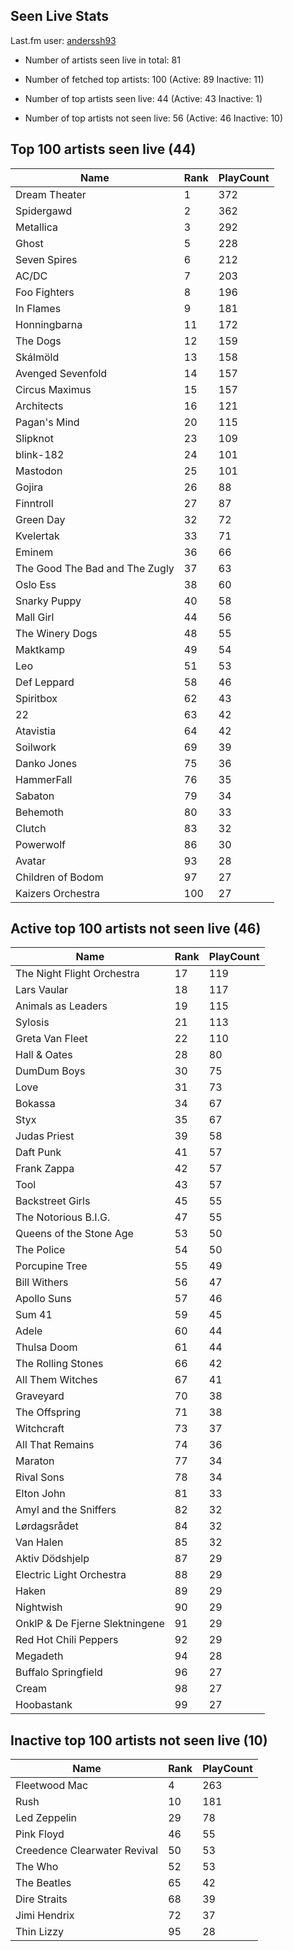 ## Seen Live Stats

Last.fm user: [anderssh93](https://www.last.fm/user/anderssh93)

- Number of artists seen live in total: 81

- Number of fetched top artists: 100 (Active: 89 Inactive: 11)

- Number of top artists seen live: 44 (Active: 43 Inactive: 1)

- Number of top artists not seen live: 56 (Active: 46 Inactive: 10)

## Top 100 artists seen live (44)

Name                           | Rank | PlayCount
------------------------------ | ---- | ---------
Dream Theater                  | 1    | 372      
Spidergawd                     | 2    | 362      
Metallica                      | 3    | 292      
Ghost                          | 5    | 228      
Seven Spires                   | 6    | 212      
AC/DC                          | 7    | 203      
Foo Fighters                   | 8    | 196      
In Flames                      | 9    | 181      
Honningbarna                   | 11   | 172      
The Dogs                       | 12   | 159      
Skálmöld                       | 13   | 158      
Avenged Sevenfold              | 14   | 157      
Circus Maximus                 | 15   | 157      
Architects                     | 16   | 121      
Pagan's Mind                   | 20   | 115      
Slipknot                       | 23   | 109      
blink-182                      | 24   | 101      
Mastodon                       | 25   | 101      
Gojira                         | 26   | 88       
Finntroll                      | 27   | 87       
Green Day                      | 32   | 72       
Kvelertak                      | 33   | 71       
Eminem                         | 36   | 66       
The Good The Bad and The Zugly | 37   | 63       
Oslo Ess                       | 38   | 60       
Snarky Puppy                   | 40   | 58       
Mall Girl                      | 44   | 56       
The Winery Dogs                | 48   | 55       
Maktkamp                       | 49   | 54       
Leo                            | 51   | 53       
Def Leppard                    | 58   | 46       
Spiritbox                      | 62   | 43       
22                             | 63   | 42       
Atavistia                      | 64   | 42       
Soilwork                       | 69   | 39       
Danko Jones                    | 75   | 36       
HammerFall                     | 76   | 35       
Sabaton                        | 79   | 34       
Behemoth                       | 80   | 33       
Clutch                         | 83   | 32       
Powerwolf                      | 86   | 30       
Avatar                         | 93   | 28       
Children of Bodom              | 97   | 27       
Kaizers Orchestra              | 100  | 27       

## Active top 100 artists not seen live (46)

Name                           | Rank | PlayCount
------------------------------ | ---- | ---------
The Night Flight Orchestra     | 17   | 119      
Lars Vaular                    | 18   | 117      
Animals as Leaders             | 19   | 115      
Sylosis                        | 21   | 113      
Greta Van Fleet                | 22   | 110      
Hall & Oates                   | 28   | 80       
DumDum Boys                    | 30   | 75       
Love                           | 31   | 73       
Bokassa                        | 34   | 67       
Styx                           | 35   | 67       
Judas Priest                   | 39   | 58       
Daft Punk                      | 41   | 57       
Frank Zappa                    | 42   | 57       
Tool                           | 43   | 57       
Backstreet Girls               | 45   | 55       
The Notorious B.I.G.           | 47   | 55       
Queens of the Stone Age        | 53   | 50       
The Police                     | 54   | 50       
Porcupine Tree                 | 55   | 49       
Bill Withers                   | 56   | 47       
Apollo Suns                    | 57   | 46       
Sum 41                         | 59   | 45       
Adele                          | 60   | 44       
Thulsa Doom                    | 61   | 44       
The Rolling Stones             | 66   | 42       
All Them Witches               | 67   | 41       
Graveyard                      | 70   | 38       
The Offspring                  | 71   | 38       
Witchcraft                     | 73   | 37       
All That Remains               | 74   | 36       
Maraton                        | 77   | 34       
Rival Sons                     | 78   | 34       
Elton John                     | 81   | 33       
Amyl and the Sniffers          | 82   | 32       
Lørdagsrådet                   | 84   | 32       
Van Halen                      | 85   | 32       
Aktiv Dödshjelp                | 87   | 29       
Electric Light Orchestra       | 88   | 29       
Haken                          | 89   | 29       
Nightwish                      | 90   | 29       
OnklP & De Fjerne Slektningene | 91   | 29       
Red Hot Chili Peppers          | 92   | 29       
Megadeth                       | 94   | 28       
Buffalo Springfield            | 96   | 27       
Cream                          | 98   | 27       
Hoobastank                     | 99   | 27       

## Inactive top 100 artists not seen live (10)

Name                         | Rank | PlayCount
---------------------------- | ---- | ---------
Fleetwood Mac                | 4    | 263      
Rush                         | 10   | 181      
Led Zeppelin                 | 29   | 78       
Pink Floyd                   | 46   | 55       
Creedence Clearwater Revival | 50   | 53       
The Who                      | 52   | 53       
The Beatles                  | 65   | 42       
Dire Straits                 | 68   | 39       
Jimi Hendrix                 | 72   | 37       
Thin Lizzy                   | 95   | 28       
